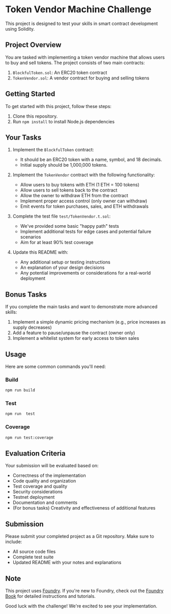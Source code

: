 # Token Vendor Machine Challenge

This project is designed to test your skills in smart contract development using Solidity.

## Project Overview

You are tasked with implementing a token vendor machine that allows users to buy and sell tokens. The project consists of two main contracts:

1. `BlockfulToken.sol`: An ERC20 token contract
2. `TokenVendor.sol`: A vendor contract for buying and selling tokens

## Getting Started

To get started with this project, follow these steps:

1. Clone this repository.
2. Run `npm install` to install Node.js dependencies

## Your Tasks

1. Implement the `BlockfulToken` contract:
   - It should be an ERC20 token with a name, symbol, and 18 decimals.
   - Initial supply should be 1,000,000 tokens.

2. Implement the `TokenVendor` contract with the following functionality:
   - Allow users to buy tokens with ETH (1 ETH = 100 tokens)
   - Allow users to sell tokens back to the contract
   - Allow the owner to withdraw ETH from the contract
   - Implement proper access control (only owner can withdraw)
   - Emit events for token purchases, sales, and ETH withdrawals

3. Complete the test file `test/TokenVendor.t.sol`:
   - We've provided some basic "happy path" tests
   - Implement additional tests for edge cases and potential failure scenarios
   - Aim for at least 90% test coverage

4. Update this README with:
   - Any additional setup or testing instructions
   - An explanation of your design decisions
   - Any potential improvements or considerations for a real-world deployment

## Bonus Tasks

If you complete the main tasks and want to demonstrate more advanced skills:

1. Implement a simple dynamic pricing mechanism (e.g., price increases as supply decreases)
2. Add a feature to pause/unpause the contract (owner only)
3. Implement a whitelist system for early access to token sales

## Usage

Here are some common commands you'll need:

### Build

```sh
npm run build
```

### Test

```sh
npm run  test
```

### Coverage

```sh
npm run test:coverage
```

## Evaluation Criteria

Your submission will be evaluated based on:

- Correctness of the implementation
- Code quality and organization
- Test coverage and quality
- Security considerations
- Testnet deployment
- Documentation and comments
- (For bonus tasks) Creativity and effectiveness of additional features

## Submission

Please submit your completed project as a Git repository. Make sure to include:

- All source code files
- Complete test suite
- Updated README with your notes and explanations

## Note

This project uses [Foundry](https://getfoundry.sh/). If you're new to Foundry, check out the [Foundry Book](https://book.getfoundry.sh/) for detailed instructions and tutorials.

Good luck with the challenge! We're excited to see your implementation.
